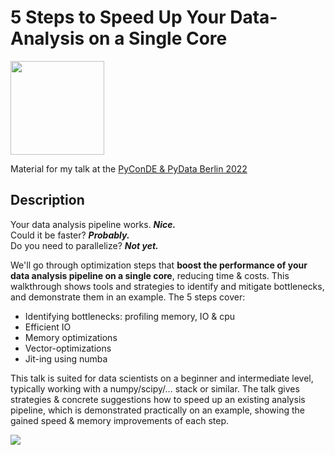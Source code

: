 # 5 Steps to Speed Up Your Data-Analysis on a Single Core

<img src="https://2022.pycon.de/static/media/PyConDE_PyDataBer_circle_trans_500.png" width="150" height="150">

Material for my talk at the [PyConDE & PyData Berlin 2022](https://2022.pycon.de/program/VYS8XY/)

## Description

Your data analysis pipeline works. ***Nice.***<br/>
Could it be faster? ***Probably.***<br/>
Do you need to parallelize? ***Not yet.***

We'll go through optimization steps that **boost the performance of your data analysis pipeline on a single core**, reducing time & costs. This walkthrough shows tools and strategies to identify and mitigate bottlenecks, and demonstrate them in an example. The 5 steps cover:

* Identifying bottlenecks: profiling memory, IO & cpu
* Efficient IO
* Memory optimizations
* Vector-optimizations
* Jit-ing using numba

This talk is suited for data scientists on a beginner and intermediate level, typically working with a numpy/scipy/… stack or similar. The talk gives strategies & concrete suggestions how to speed up an existing analysis pipeline, which is demonstrated practically on an example, showing the gained speed & memory improvements of each step.

![](https://2022.pycon.de/static/media/twitter/VYS8XY.png)
